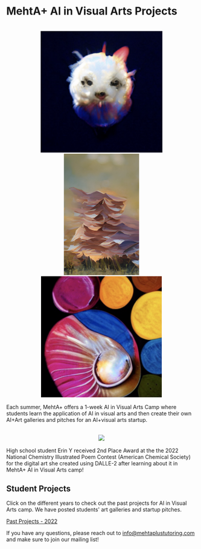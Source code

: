 # MehtA+ AI in Visual Arts Projects

<p align="center">
<br>
  <img style="width:323px;"src="ai.png" />
  <img style="width:200px;"src="3.png" />
  <img style="width:320px;"src="1.png" />
<br>
</p>

Each summer, MehtA+ offers a 1-week AI in Visual Arts Camp where students learn the application of AI in visual arts and then create their own AI+Art galleries and pitches for an AI+visual arts startup. 

<p align="center">
<br>
  <img style="width:320px;"src="4.png" />
<br>
</p>

High school student Erin Y received 2nd Place Award at the the 2022 National Chemistry Illustrated Poem Contest (American Chemical Society) for the digital art she created using DALLE-2 after learning about it in MehtA+ AI in Visual Arts camp!


## Student Projects 
Click on the different years to check out the past projects for AI in Visual Arts camp. We have posted students' art galleries and startup pitches. 


[Past Projects - 2022](2022)



If you have any questions, please reach out to info@mehtaplustutoring.com and make sure to join our mailing list!
